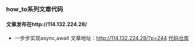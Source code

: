 ### how_to系列文章代码
#### 文章发布在http://114.132.224.28/

- 一步步实现async,await 
文章地址：http://114.132.224.28/?p=244
[代码仓库](https://github.com/cyanxxx/blogcode/tree/master/how_to_realize_aysnc_await)
